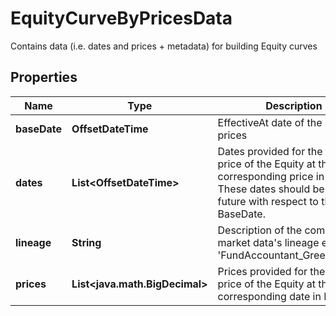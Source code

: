

# EquityCurveByPricesData

Contains data (i.e. dates and prices + metadata) for building Equity curves

## Properties

Name | Type | Description | Notes
------------ | ------------- | ------------- | -------------
**baseDate** | **OffsetDateTime** | EffectiveAt date of the provided prices | 
**dates** | **List&lt;OffsetDateTime&gt;** | Dates provided for the forward price of the Equity at the corresponding price in Prices.  These dates should be in the future with respect to the BaseDate. | 
**lineage** | **String** | Description of the complex market data&#39;s lineage e.g. &#39;FundAccountant_GreenQuality&#39;. |  [optional]
**prices** | **List&lt;java.math.BigDecimal&gt;** | Prices provided for the forward price of the Equity at the corresponding date in Dates. | 



